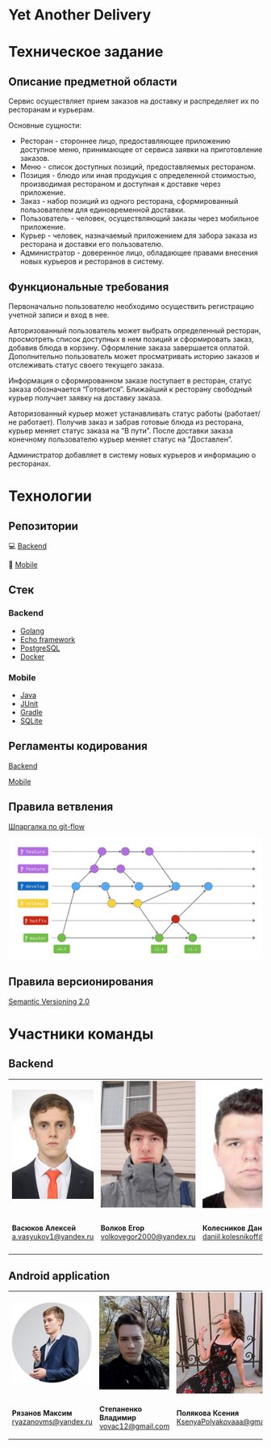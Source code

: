 # Yet Another Delivery

# Техническое задание

## Описание предметной области

Cервис осуществляет прием заказов на доставку и распределяет их по ресторанам и курьерам.

Основные сущности:
* Ресторан - стороннее лицо, предоставляющее приложению доступное меню, принимающее от сервиса заявки на приготовление заказов.
* Меню - список доступных позиций, предоставляемых рестораном.
* Позиция - блюдо или иная продукция с определенной стоимостью, производимая рестораном и доступная к доставке через приложение.
* Заказ - набор позиций из одного ресторана, сформированный пользователем для единовременной доставки.
* Пользователь - человек, осуществляющий заказы через мобильное приложение.
* Курьер - человек, назначаемый приложением для забора заказа из ресторана и доставки его пользователю.
* Администратор - доверенное лицо, обладающее правами внесения новых курьеров и ресторанов в систему.


## Функциональные требования

Первоначально пользователю необходимо осуществить регистрацию учетной записи и вход в нее.

Авторизованный пользователь может выбрать определенный ресторан, просмотреть список доступных в нем позиций и сформировать заказ, добавив блюда в корзину. Оформление заказа завершается оплатой. 
Дополнительно пользователь может просматривать историю заказов и отслеживать статус своего текущего заказа.

Информация о сформированном заказе поступает в ресторан, статус заказа обозначается “Готовится”. Ближайший к ресторану свободный курьер получает заявку на доставку заказа.

Авторизованный курьер может устанавливать статус работы (работает/не работает). Получив заказ и забрав готовые блюда из ресторана, курьер меняет статус заказа на “В пути”. После доставки заказа конечному пользователю курьер меняет статус на “Доставлен”.

Администратор добавляет в систему новых курьеров и информацию о ресторанах.

# Технологии

## Репозитории

:computer: [Backend](https://github.com/MAVIKE/yad-backend)

:iphone: [Mobile](https://github.com/MAVIKE/yad-android)

## Стек

### Backend

- [Golang](https://golang.org/)
- [Echo framework](https://github.com/labstack/echo)
- [PostgreSQL](https://www.postgresql.org/)
- [Docker](https://www.docker.com/)

### Mobile
 - [Java](https://www.java.com/ru/)
 - [JUnit](https://junit.org/junit4/javadoc/4.12/overview-summary.html)
 - [Gradle](https://gradle.org/)
 - [SQLite](https://www.sqlite.org/index.html)

## Регламенты кодирования

[Backend](backend/rules.md)

[Mobile](https://github.com/ribot/android-guidelines/blob/master/project_and_code_guidelines.md)

## Правила ветвления

[Шпаргалка по git-flow](https://danielkummer.github.io/git-flow-cheatsheet/index.ru_RU.html)

<img src="docs/git-flow.png" alt="git-flow" width="1000"/>

## Правила версионирования

[Semantic Versioning 2.0](https://semver.org/)

# Участники команды

## Backend

<table>
<tr>
<td>

<img src="docs/vasyukov.jpg" alt="Vasyukov Alexey" width="200"/>

</td>
<td>

<img src="docs/volkov.jpg" alt="Volkov Egor" width="200"/>

</td>
<td>

<img src="docs/kolesnikov.jpg" alt="Kolesnikov Daniil" width="200"/>

</td>
<td>

<img src="docs/moskovskiy.jpg" alt="Moskovskiy Dmitriy" width="200"/>

</td>
</tr>

<tr>
<td>

**Васюков Алексей**
a.vasyukov1@yandex.ru

</td>
<td>

**Волков Егор**
volkovegor2000@yandex.ru

</td>
<td>

**Колесников Даниил**
daniil.kolesnikoff@gmail.com

</td>
<td>

**Московский Дмитрий**
dimez77@mail.ru

</td>
</tr>
</table>

## Android application

<table>
<tr>
<td>

<img src="docs/ryazanov.png" alt="Ryazanov Maxim" width="200"/>

</td>
<td>

<img src="docs/stepanenko.jpg" alt="Stepanenko Vladimir" width="200"/>

</td>
<td>

<img src="docs/polyakova.jpg" alt="Polyakova Kseniya" width="200"/>

</td>
<td>

<img src="docs/gopher.jpg" alt="Levushkin Ilya" width="200"/>

</td>
</tr>

<tr>
<td>

**Рязанов Максим**
ryazanovms@yandex.ru

</td>
<td>

**Степаненко Владимир**
vovac12@gmail.com

</td>
<td>

**Полякова Ксения**
KsenyaPolyakovaaa@gmail.com

</td>
<td>

**Левушкин Илья**
levushkinik@yandex.ru

</td>
</tr>
</table>
